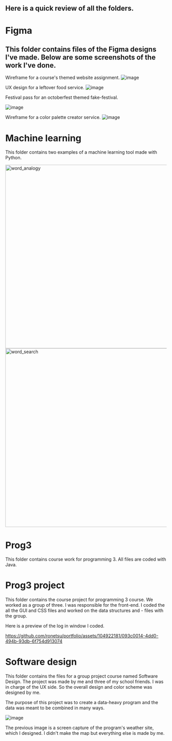 ## Here is a quick review of all the folders.

# Figma
## This folder contains files of the Figma designs I've made. Below are some screenshots of the work I've done.

Wireframe for a course's themed website assignment.
![image](https://github.com/ronetsu/portfolio/assets/104922181/24beafb8-7f6f-49cd-9f4b-9863fb14513f)

UX design for a leftover food service.
![image](https://github.com/ronetsu/portfolio/assets/104922181/64a0d399-a288-43ad-9cb0-c6cb676fd831)

Festival pass for an octoberfest themed fake-festival.

![image](https://github.com/ronetsu/portfolio/assets/104922181/dcf3be04-4530-4dd7-9dbd-6231a31bb0c8)

Wireframe for a color palette creator service. 
![image](https://github.com/ronetsu/portfolio/assets/104922181/d1e39ec0-2da4-43b6-8de4-01168cfd1b7a)

# Machine learning
This folder contains two examples of a machine learning tool made with Python.

<img width="573" alt="word_analogy" src="https://github.com/ronetsu/portfolio/assets/104922181/aeac7645-1738-4154-b1e1-ba04b926b026">

<img width="558" alt="word_search" src="https://github.com/ronetsu/portfolio/assets/104922181/b6ce0836-8ee0-42ea-bc66-7abaf9ab8d14">

# Prog3
This folder contains course work for programming 3. All files are coded with Java.

# Prog3 project
This folder contains the course project for programming 3 course. We worked as a group of three. I was responsible for the front-end. I coded the all the GUI and CSS files and worked on the data structures and - files with the group.

Here is a preview of the log in window I coded.

https://github.com/ronetsu/portfolio/assets/104922181/093c0014-4dd0-494b-93db-6f754d913074

# Software design
This folder contains the files for a group project course named Software Design. The project was made by me and three of my school friends. I was in charge of the UX side. So the overall design and color scheme was designed by me. 

The purpose of this project was to create a data-heavy program and the data was meant to be combined in many ways. 

![image](https://github.com/ronetsu/portfolio/assets/104922181/027e9b15-2f60-49f5-a920-aac93e6fa920)

The previous image is a screen capture of the program's weather site, which I designed. I didn't make the map but everything else is made by me.
